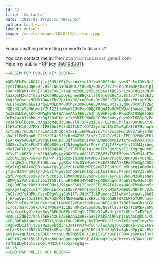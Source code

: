 ```yaml
---
id: 53
title: 'Contacts'
date: '2018-01-19T23:01:40+01:00'
author: Lord_evron
layout: default
image: /assets/images/2018/02/contact.jpg
---
```


Found anything interesting or worth to discuss?

You can contact me at: <span style="color: grey;">  **Petricca**(doot)**Luca**(aat) **gmail.com** </span>  
Here my public PGP key [0x610BD011](https://lukemainframe.top/assets/0x610BD011.asc):
<div>
<font color="green" style="color:green; text-align:justify; display: inline-block; font-family: monospace; font-size: 12px;">  
—–BEGIN PGP PUBLIC KEY BLOCK—– <br>
<br>
mQENBFhFva4BCACjLciPU5/fBj7srcWsrvp19fkwYDDS3ebcuywc92s5mJ3WvOr2  <br>
zystfH6Cy4QqR0Uc7H5F1N0aIQWJWUL/YdG00/SOkvjZr77txbpJmImUP/0xH1pj  <br>
z98nxekpMT+Vx5I/GBIt7vkCcT6gPNzzDEZsMZub03GelABE2xdL/m8Tdu2aDN2W  <br>
AdaXDoMZvaCf62ufk2CGHRpUpUykpnenBBgKclzl9bj6Bm6yAzv8mIr37fo2OEZy  <br>
XmgxRyGseqz9QM8IOuwrIks2prrvvdV/xmQRsUsDcVV0Cs7XRgv0UoxPH+vpXJNs  <br>
BwLspu2a9UaEEzQrqwLWdLDAnUOthyF2mKGDABEBAAG0J0x1Y2EgUGV0cmljY2Eg  <br>
PHBldHJpY2NhLmx1Y2FAZ21haWwuY29tPokBOQQTAQgAIwUCWEW9rgIbAwcLCQgH  <br>
AwIBBhUIAgkKCwQWAgMBAh4BAheAAAoJEGv3A3hhC9ARsg4H/RKucKRfQ9gB+5E0  <br>
DcB+2wch3k4hWper9g3JOyHfgnx+kPSRFU9WABNJC9RvPb4vyGqzybKE68YpQ/Pe  <br>
rO14dvUlbQzou5OAggZgN4QdtLWNuIld7JP+2ziJv/+GZjOuLhRla/PDmU6SKYJR  <br>
ItH7mTK10rU7PNrsIP8BOniFf54OJTsU7lGQYJ5ys3WtI6rQRwRgCxtfU78qnupY  <br>
AcYp96//kbU6/sYaLAAb12hbDph7klElcEKWswILr/tc/2ssZWmj1W52/aFjS45D  <br>
aDweflBePkgAReZ2cSzDI4cSJFxBrMGXVZa6LvP+J/GlD/z54UhIPEe92RHoVFHl  <br>
sLArkAy5AQ0EWEW9rgEIAK6sJC3gfqKabpUIPVmnQWBWdmVpiAfkYqw2bAsXHxvx  <br>
GUORxs3oIGxPLNT2o8OO8O6oxT1N1woghuRitMersnTJjT47Xw+Jry131N3jibeg  <br>
bRa1ZAFLDry20PztiRI694kADg1/TGPFEqBiWiCmcTCVSgxzUyrIIrTUgcgNUeUC  <br>
NYYvF1z6BZBt/nnJfN4Op5yjgrOOX0Ie4dBClFV76SM5xTSPT50zveV9zRJAaFTw  <br>
3Zo8AK3ggxPs8+wFfCPwPTsqldkaxzn3RDTwtAMS7iu4RVP3gbOODR4BO+y6sME5  <br>
Jit8qGkJtdT92UFfUUbrowrygRXznSJn55YHleHJHLEAEQEAAYkBHwQYAQgACQUC  <br>
WEW9rgIbDAAKCRBr9wN4YQvQEefzCACUBBdWTECam7lPZpHtGSLm5HptqjARmRni  <br>
yfIH7BamvPgOcXyFU+57z7Fy82bxhoGnLHHiXp56ptu1iHsuJM+JnqjWaYZSCWkG  <br>
ZgfDPvpx03IszkycV7SrXOiOCl3MKm3891E26mh/0esTFeyrDE/BGmOM28kIaNAY  <br>
a0MWjAiVAUv4uitibxIID8lfbnwRfME644WObD9+pGD6XhqCd2Qa6YlNx94wl1QO  <br>
CtQa9dE2qnkRdXUrfvG9MvJU97pWzES8LTSoc2ZEBJM97IeJzq4w0GpIhk6wom5c  <br>
mpvXgvTwpgrIvi4nphkRiEqxyCEQE/P76mhIvyojCP/o2HXwAXm9uQENBFhFvpIB  <br>
CAC2/mdYsfQFHLYssmD0gvVgjCgV17TrJGtKY2VkFuomcr23IeKw+3exgets9AdS  <br>
IjHPppVpvfDz3fE0/EoPoQkZG1NN6WeWNbicKHZzd9GtOGdBZ0BCkP5GTUMLnayk  <br>
YPe6P+vFdkuM2m+PXyrbwL7iNMvCl2VFer3dvRzwvnbP8ujKt3436TN4vGkxgCCK  <br>
S1ros/aaTdJ59k7U+ZTW06aM1J1B3nRhcSqLowmO0JNqEtlsyarkS/f2aME+vaME  <br>
heYgXzuthyQ1ztwk8xyPAEK2m3Pkt0CfgYc27SNe7CwBvdfj/kEiGHciIxRYPy/L  <br>
HcoDLCZdBlz/ks575EB7ixOTABEBAAGJAR8EGAEIAAkFAlhFvpICGyAACgkQa/cD  <br>
eGEL0BFABAgAobubSRTYL/8NKzFuUC2dVbyCkyTDmNFHo1ltHV7t5xRzVCtmyf5e  <br>
cRgN9QDx2fnjY8psMwJSSbtdyhKJmtFPmJfwfuC4/luoXBqTUCU5BOXb+yxpSFGY  <br>
wlLXLSts+f0N2/8VZV01sSRsnuSOekmeipNB1HD/t9t+FdyVIm5gbsd9pjUaLEk/  <br>
q6VIwGrQLfitLceF0F0ncx+NUudnlMB5EWFX11KISY1PrQGBIF0Qv0zoDK6alJvt  <br>
/AFbtB2zK3X5LvlXyHsqN6HaoGgunoqv5PgI1dAWuwqY9u/A0hrcmYkbIWv+CtUD  <br>
tufMIBDybIGluEpO6l7MNZGT+7J5Z+Zg8g== <br>
=tlrR  <br>
—–END PGP PUBLIC KEY BLOCK—– <br>
</font>
</div>
